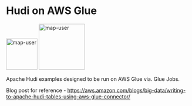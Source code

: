 # Hudi on AWS Glue

<img width="85" alt="map-user" src="https://img.shields.io/badge/views-475-green"> <img width="125" alt="map-user" src="https://img.shields.io/badge/unique visits-121-green">

Apache Hudi examples designed to be run on AWS Glue via. Glue Jobs.

Blog post for reference - https://aws.amazon.com/blogs/big-data/writing-to-apache-hudi-tables-using-aws-glue-connector/

